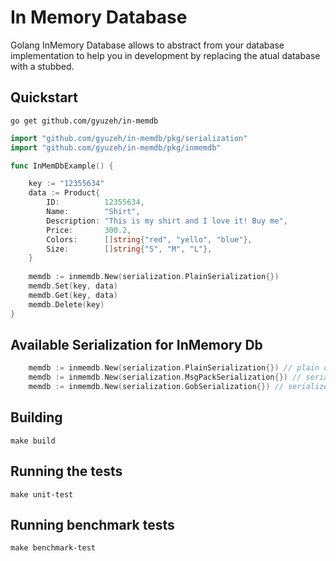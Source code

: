 # In Memory Database

Golang InMemory Database allows to abstract from your database implementation to help you in development by replacing the atual database with a stubbed.

## Quickstart

    go get github.com/gyuzeh/in-memdb


```go
import "github.com/gyuzeh/in-memdb/pkg/serialization"
import "github.com/gyuzeh/in-memdb/pkg/inmemdb"

func InMemDbExample() {

    key := "12355634"
    data := Product{
		ID:          12355634,
		Name:        "Shirt",
		Description: "This is my shirt and I love it! Buy me",
		Price:       300.2,
		Colors:      []string{"red", "yello", "blue"},
		Size:        []string{"S", "M", "L"},
    }
    
    memdb := inmemdb.New(serialization.PlainSerialization{})
    memdb.Set(key, data)
    memdb.Get(key, data)
    memdb.Delete(key)
}
```

## Available Serialization for InMemory Db
```go
    memdb := inmemdb.New(serialization.PlainSerialization{}) // plain objects in memory
    memdb := inmemdb.New(serialization.MsgPackSerialization{}) // serializes to MsgPack in Memory
    memdb := inmemdb.New(serialization.GobSerialization{}) // serializes to Gob in Memory
```

## Building 

    make build

## Running the tests

    make unit-test

## Running benchmark tests

    make benchmark-test 
